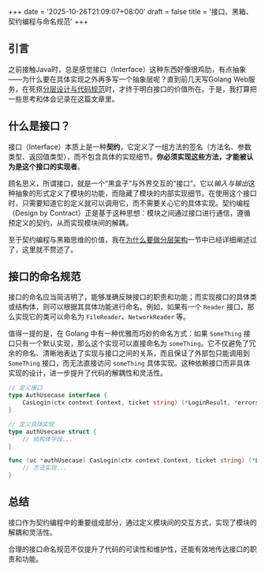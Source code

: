 +++
date = '2025-10-26T21:09:07+08:00'
draft = false
title = '接口、黑箱、契约编程与命名规范'
+++

## 引言

之前接触Java时，总是感觉接口（Interface）这种东西好像很鸡肋，有点抽象——为什么要在具体实现之外再多写一个抽象层呢？直到前几天写Golang Web服务，在死抠[分层设计与代码规范](./reflections-on-layered-architecture.md)时，才终于明白接口的价值所在。于是，我打算把一些思考和体会记录在这篇文章里。

## 什么是接口？

接口（Interface）本质上是一种**契约**，它定义了一组方法的签名（方法名、参数类型、返回值类型），而不包含具体的实现细节。**你必须实现这些方法，才能被认为是这个接口的实现者**。

顾名思义，所谓接口，就是一个“黑盒子”与外界交互的“接口”。它以*输入与输出*这种抽象的形式定义了模块的功能，而隐藏了模块的内部实现细节。在使用这个接口时，只需要知道它的定义就可以调用它，而不需要关心它的具体实现。契约编程（Design by Contract）正是基于这种思想：模块之间通过接口进行通信，遵循预定义的契约，从而实现模块间的解耦。

至于契约编程与黑箱思维的价值，我在[为什么要做分层架构](./reflections-on-layered-architecture.md#为什么要做分层架构)一节中已经详细阐述过了，这里就不赘述了。

## 接口的命名规范

接口的命名应当简洁明了，能够准确反映接口的职责和功能；而实现接口的具体类或结构体，则可以根据其具体功能进行命名。例如，如果有一个 `Reader` 接口，那么实现它的类可以命名为 `FileReader`、`NetworkReader` 等。

值得一提的是，在 Golang 中有一种优雅而巧妙的命名方式：如果 `SomeThing` 接口只有一个默认实现，那么这个实现可以直接命名为 `someThing`。它不仅避免了冗余的命名、清晰地表达了实现与接口之间的关系，而且保证了外部包只能调用到 `SomeThing` 接口，而无法直接访问 `someThing` 具体实现。这种依赖接口而非具体实现的设计，进一步提升了代码的解耦性和灵活性。

```go
// 定义接口
type AuthUsecase interface {
	CasLogin(ctx context.Context, ticket string) (*LoginResult, *errors.Error)
}

// 定义具体实现
type authUsecase struct {
	// 结构体字段...
}

func (uc *authUsecase) CasLogin(ctx context.Context, ticket string) (*LoginResult, *errors.Error) {
    // 方法实现...
}
```

## 总结

接口作为契约编程中的重要组成部分，通过定义模块间的交互方式，实现了模块的解耦和灵活性。

合理的接口命名规范不仅提升了代码的可读性和维护性，还能有效地传达接口的职责和功能。